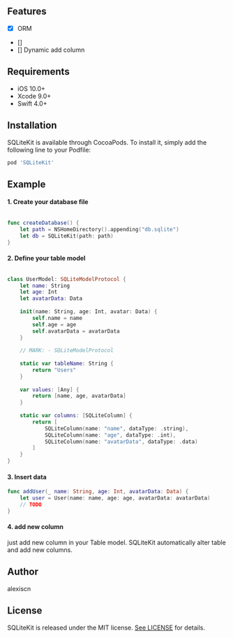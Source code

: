 ## Features

- [x] ORM 
- [] 
- [] Dynamic add column


## Requirements

- iOS 10.0+
- Xcode 9.0+ 
- Swift 4.0+

## Installation


SQLiteKit is available through CocoaPods. To install it, simply add the following line to your Podfile:


```ruby
pod 'SQLiteKit'
```

## Example 

#### 1. Create your database file

```swift

func createDatabase() {
    let path = NSHomeDirectory().appending("db.sqlite")
    let db = SQLiteKit(path: path)
}
```

#### 2. Define your table model

 ```swift
 
 class UserModel: SQLiteModelProtocol {
     let name: String
     let age: Int
     let avatarData: Data
     
     init(name: String, age: Int, avatar: Data) {
         self.name = name
         self.age = age
         self.avatarData = avatarData
     }
     
     // MARK: - SQLiteModelProtocol
     
     static var tableName: String {
         return "Users"
     }
     
     var values: [Any] {
         return [name, age, avatarData]
     }
     
     static var columns: [SQLiteColumn] {
         return [
             SQLiteColumn(name: "name", dataType: .string),
             SQLiteColumn(name: "age", dataType: .int),
             SQLiteColumn(name: "avatarData", dataType: .data)
         ]
     }
 }
 ```
 
 #### 3. Insert data
 
 ```swift
 func addUser(_ name: String, age: Int, avatarData: Data) {
     let user = User(name: name, age: age, avatarData: avatarData)
     // TODO
 }
 ```

 #### 4. add new column

 just add new column in your Table model. SQLiteKit automatically alter table and add new columns.

## Author

alexiscn

## License

SQLiteKit is released under the MIT license. [See LICENSE](https://github.com/alexiscn/SQLiteKit/blob/master/LICENSE) for details.